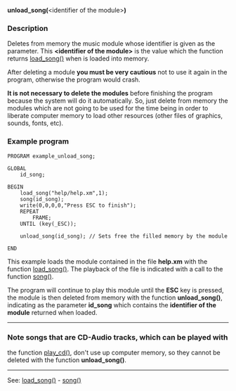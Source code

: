 **unload_song(**&lt;identifier of the module&gt;**)**

### Description

Deletes from memory the music module whose identifier is given as the
parameter. This **&lt;identifier of the module&gt;** is the value which the
function returns  [load_song()](load_song().md) when is loaded into memory.

After deleting a module **you must be very cautious**
not to use it again in the program, otherwise the program would crash.

**It is not necessary to delete the modules** before finishing the program
because the system will do it automatically.
So, just delete from memory the modules which are not going to be
used for the time being in order to liberate computer memory to load
other resources (other files of graphics, sounds, fonts, etc).

### Example program
```
PROGRAM example_unload_song;

GLOBAL
    id_song;

BEGIN
    load_song("help/help.xm",1);
    song(id_song);
    write(0,0,0,0,"Press ESC to finish");
    REPEAT
        FRAME;
    UNTIL (key(_ESC));

    unload_song(id_song); // Sets free the filled memory by the module

END
```


This example loads the module contained in the file **help.xm** with the
function [load_song()](load_song().md). The playback of the file is indicated with a
call to the function [song()](song().md).

The program will continue to play this module until the **ESC** key is pressed,
the module is then deleted from memory with the function **unload_song()**,
indicating as the parameter **id_song** which contains the **identifier of the module**
returned when loaded.

---------------------------------------


### Note songs that are CD-Audio tracks, which can be played with
 the function [play_cd()](play_cd().md), don't use up computer memory,
so they cannot be deleted with the function **unload_song()**.

---------------------------------------
See: [load_song()](load_song().md) - [song()](song().md)

